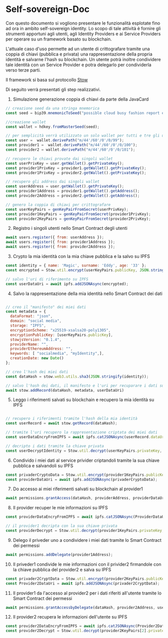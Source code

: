 # Self-sovereign-Doc

Con questo documento si vogliono presentare le funzionalità esplotate fino ad ora in ambito self-sovereign identity.
Lo scopo di tale attività è fornire gli strumenti apportuni agli utenti, agli Identity Providers e ai Service Providers per operare su un framework basato su blockchain.

L'attuale caso d'uso permette ad un utente di crittografare tramite una coppia di chiavi (pubblica e privata) una rappresentazione della propria identità e salvarne l'hash su blockchain. Un utente potrà inoltre condividere tale identità con un Service Provider e potra delegarlo per condividerla verso terze parti.

Il framework si basa sul protocollo [Stow](https://stow-protocol.com/)

Di seguito verrà presentati gli step realizzativi.

1. Simulazione generazione coppia di chiavi da parte della JavaCard
```javascript
// creazione seed da una stringa mnemorica
const seed = bip39.mnemonicToSeed("possible cloud busy fashion report enact race congress pool enlist motion perfect");

//creazione wallet
const wallet = hdkey.fromMasterSeed(seed);

// per semplicità verrà utilizzato un solo wallet per tutti e tre gli utenti
const user =  wallet.derivePath("m/44'/60'/0'/0/99");
const provider1 =  wallet.derivePath("m/44'/60'/0'/0/100");
const provider2 = wallet.derivePath("m/44'/60'/0'/0/101");

// recupero le chiavi provate dai singoli wallet
const userPrivKey = user.getWallet().getPrivateKey();
const provider1PrivKey = provider1.getWallet().getPrivateKey();
const provider1PrivKey = provider2.getWallet().getPrivateKey();

// recupero gli address dai singoli wallet
const userAddress = user.getWallet().getPrivateKey();
const provider1Address = provider1.getWallet().getAddress();
const provider2Address = provider2.getWallet().getAddress();

// genero la coppia di chiavi per crittografare
const userKeyPairs = genKeyPairFromSecret(userPrivKey);
const provider1KeyPairs = genKeyPairFromSecret(provider1PrivKey);
const provider2KeyPairs = genKeyPairFromSecret(provider2PrivKey);
```

2. Registro i singoli utenti nello Smart Contract degli utenti
```javascript
await users.register({ from: userAddress });
await users.register({ from: provider1Address });
await users.register({ from: provider2Address });
```

3. Crypto la mia identità con la mia chiave pubblica e la salvo su IPFS
```javascript
const identity = { name: 'Magic', surname: 'Eddy', age: '33' };
const encrypted = Stow.util.encrypt(userKeyPairs.publicKey, JSON.stringify(identity));

// salvo l'uri di riferimento su IPFS
const userDataUri = await ipfs.addJSONAsync(encrypted);
```

4. Salvo la rappresentazione della mia identità nello Smart Contract dei dati
```javascript

// creo il "manifesto" dei miei dati
const metadata = {
  dataFormat: "json",
  domain: "social media",
  storage: "IPFS",
  encryptionScheme: "x25519-xsalsa20-poly1305",
  encryptionPublicKey: [userKeyPairs.publicKey],
  stowjsVersion: "0.1.4",
  providerName: "",
  providerEthereumAddress: "",
  keywords: [ "socialmedia", "myIdentity",],
  creationDate: new Date()
};

// creo l'hash dei miei dati
const dataHash = stow.web3.utils.sha3(JSON.stringify(identity));

// salvo l'hash dei dati, il manifesto e l'uri per recuparare i dati su IPFS
await stow.addRecord(dataHash, metadata, userDataUri)
```

5. Leggo i riferimenti salvati su blockchain e recupero la mia identità su IPFS
```javascript

// recupero i riferimenti tramite l'hash della mia identità
const userRecord = await stow.getRecord(dataHash);

// tramite l'uri recupero la rappresentazione criptata dei miei dati
const userDataEncryFromIPFS = await ipfs.catJSONAsync(userRecord.dataUri);

// decripto i dati tramite la chiave privata
const userDecryptIdentity = Stow.util.decrypt(userKeyPairs.privateKey, userDataEncryFromIPFS);
```

6. Condivido i miei dati al service privider criptandoli tramite la sua chiave pubblica e salvandoli su IPFS
```javascript
const privaderCryptoData = Stow.util.encrypt(provider1KeyPairs.publicKey, userDecryptIdentity);
const providerDataUri = await ipfs.addJSONAsync(privaderCryptoData);
```

7. Do accesso ai miei riferimenti salvati su blockchain al provider1
```javascript
await permissions.grantAccess(dataHash, providerAddress, providerDataUri);
```

8. Il provider recuper le mie informazioni su IPFS
```javascript
const providerDataEncryFromIPFS = await ipfs.catJSONAsync(ProviderDataUri);

// il provider1 decripta con la sua chiave privata
const providerDecrypt = Stow.util.decrypt(provider1KeyPairs.privateKey, providerDataEncryFromIPFS);
```

9. Delego il priveder uno a condividere i miei dati tramite lo Smart Contract dei permessi
```javascript
await permissions.addDelegate(provider1Address);
```

10. Il priveder1 condivide le mie informazioni con il privider2 firmandole con la chiave pubblica del provider2 e salva su IPFS
```javascript
const privader2CryptData = Stow.util.encrypt(provider2KeyPairs.publicKey, providerDecrypt);
const Provider2DataUri = await ipfs.addJSONAsync(privader2CryptData);
```

11. Il provider1 da l'accesso al provider2 per i dati riferiti all'utente tramite lo Smart Contract dei permessi
```javascript
await permissions.grantAccessbyDelegate(dataHash, provider2Address, userAddress, Provider2DataUri);
```

12. Il provider2 recupera le informazioni dell'utente su IPFS
```javascript
const provider2DataEncryFromIPFS = await ipfs.catJSONAsync(Provider2DataUri);
const provider2Decrypt = Stow.util.decrypt(provider2KeyPairs[2].privateKey, provider2DataEncryFromIPFS);
```

